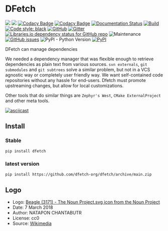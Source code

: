 # DFetch
[![](https://codescene.io/projects/10989/status-badges/code-health)](https://codescene.io/projects/10989)
[![](https://codescene.io/projects/10989/status-badges/system-mastery)](https://codescene.io/projects/10989)
[![Codacy Badge](https://api.codacy.com/project/badge/Grade/431474d43db0420a92ebc10c1886df8d)](https://app.codacy.com/gh/dfetch-org/dfetch?utm_source=github.com&utm_medium=referral&utm_content=dfetch-org/dfetch&utm_campaign=Badge_Grade)
[![Codacy Badge](https://app.codacy.com/project/badge/Coverage/503c21c8e46b4baca0b4519bcc9fd51e)](https://www.codacy.com/gh/dfetch-org/dfetch/dashboard?utm_source=github.com&utm_medium=referral&utm_content=dfetch-org/dfetch&utm_campaign=Badge_Coverage)
[![Documentation Status](https://readthedocs.org/projects/dfetch/badge/?version=latest)](https://dfetch.readthedocs.io/en/latest/?badge=latest)
[![Build](https://github.com/dfetch-org/dfetch/workflows/Test/badge.svg)](https://github.com/dfetch-org/dfetch/actions)
[![Code style: black](https://img.shields.io/badge/code%20style-black-000000.svg)](https://github.com/psf/black)
[![GitHub](https://img.shields.io/github/license/dfetch-org/dfetch)](https://github.com/dfetch-org/dfetch/blob/main/LICENSE)
[![Gitter](https://badges.gitter.im/dfetch-org/community.svg)](https://gitter.im/dfetch-org/community?utm_source=badge&utm_medium=badge&utm_campaign=pr-badge)
[![Libraries.io dependency status for GitHub repo](https://img.shields.io/librariesio/github/dfetch-org/dfetch)](https://libraries.io/github/dfetch-org/dfetch)
![Maintenance](https://img.shields.io/maintenance/yes/2020)
[![GitHub issues](https://img.shields.io/github/issues/dfetch-org/dfetch)](https://github.com/dfetch-org/dfetch/issues)
![PyPI - Python Version](https://img.shields.io/pypi/pyversions/dfetch)
[![PyPI](https://img.shields.io/pypi/v/dfetch)](https://pypi.org/project/dfetch/)

DFetch can manage dependencies

We needed a dependency manager that was flexible enough to retrieve dependencies as plain text
from various sources. `svn externals`, `git submodules` and `git subtrees` solve a similar
problem, but not in a VCS agnostic way or completely user friendly way.
We want self-contained code repositories without any hassle for end-users.
Dfetch must promote upstreaming changes, but allow for local customizations.

Other tools that do similar things are ``Zephyr's West``, ``CMake ExternalProject`` and other meta tools.

[![asciicast](https://asciinema.org/a/X7RIrLtctOPBq2ekHr9DyVrRe.png)](https://asciinema.org/a/X7RIrLtctOPBq2ekHr9DyVrRe)

## Install

### Stable
```bash
pip install dfetch
```

### latest version
```bash
pip install https://github.com/dfetch-org/dfetch/archive/main.zip
```

## Logo
-   Logo: [Beagle (3171) - The Noun Project.svg icon from the Noun Project](https://thenounproject.com/icon/3171)
-   Date: 7 March 2018
-   Author: NATAPON CHANTABUTR
-   License: cc0
-   Source: [Wikimedia](https://commons.wikimedia.org/wiki/File:Beagle_(3171)_-_The_Noun_Project.svg)
